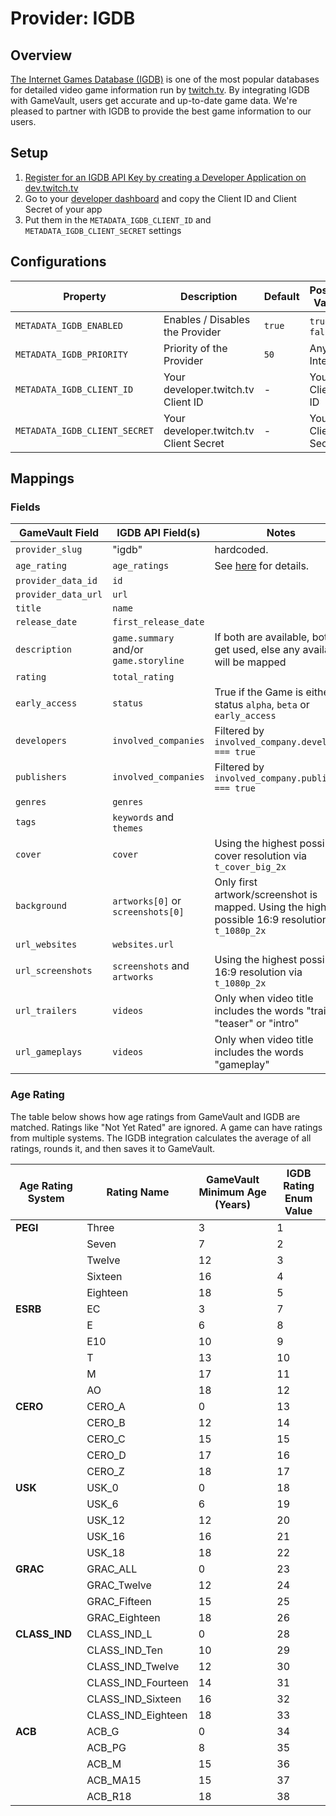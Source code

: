 # Provider: IGDB

## Overview

[The Internet Games Database (IGDB)](https://igdb.com) is one of the most popular databases for detailed video game information run by [twitch.tv](https://twitch.tv). By integrating IGDB with GameVault, users get accurate and up-to-date game data. We're pleased to partner with IGDB to provide the best game information to our users.

## Setup

1. [Register for an IGDB API Key by creating a Developer Application on dev.twitch.tv](https://api-docs.igdb.com/#account-creation)
2. Go to your [developer dashboard](https://dev.twitch.tv/console/apps) and copy the Client ID and Client Secret of your app
3. Put them in the `METADATA_IGDB_CLIENT_ID` and `METADATA_IGDB_CLIENT_SECRET` settings

## Configurations

| Property                      | Description                            | Default | Possible Values    |
| ----------------------------- | -------------------------------------- | ------- | ------------------ |
| `METADATA_IGDB_ENABLED`       | Enables / Disables the Provider        | `true`  | `true`, `false`    |
| `METADATA_IGDB_PRIORITY`      | Priority of the Provider               | `50`    | Any Integer        |
| `METADATA_IGDB_CLIENT_ID`     | Your developer.twitch.tv Client ID     | -       | Your Client-ID     |
| `METADATA_IGDB_CLIENT_SECRET` | Your developer.twitch.tv Client Secret | -       | Your Client-Secret |

## Mappings

### Fields

| GameVault Field     | IGDB API Field(s)                      | Notes                                                                                                |
| ------------------- | -------------------------------------- | ---------------------------------------------------------------------------------------------------- |
| `provider_slug`     | "igdb"                                 | hardcoded.                                                                                           |
| `age_rating`        | `age_ratings`                          | See [here](#age-rating) for details.                                                                 |
| `provider_data_id`  | `id`                                   |                                                                                                      |
| `provider_data_url` | `url`                                  |                                                                                                      |
| `title`             | `name`                                 |                                                                                                      |
| `release_date`      | `first_release_date`                   |                                                                                                      |
| `description`       | `game.summary` and/or `game.storyline` | If both are available, both get used, else any available will be mapped                              |
| `rating`            | `total_rating`                         |                                                                                                      |
| `early_access`      | `status`                               | True if the Game is either in status `alpha`, `beta` or `early_access`                               |
| `developers`        | `involved_companies`                   | Filtered by `involved_company.developer === true`                                                    |
| `publishers`        | `involved_companies`                   | Filtered by `involved_company.publisher === true`                                                    |
| `genres`            | `genres`                               |                                                                                                      |
| `tags`              | `keywords` and `themes`                |                                                                                                      |
| `cover`             | `cover`                                | Using the highest possible cover resolution via `t_cover_big_2x`                                     |
| `background`        | `artworks[0]` or `screenshots[0]`      | Only first artwork/screenshot is mapped. Using the highest possible 16:9 resolution via `t_1080p_2x` |
| `url_websites`      | `websites.url`                         |                                                                                                      |
| `url_screenshots`   | `screenshots` and `artworks`           | Using the highest possible 16:9 resolution via `t_1080p_2x`                                          |
| `url_trailers`      | `videos`                               | Only when video title includes the words "trailer", "teaser" or "intro"                              |
| `url_gameplays`     | `videos`                               | Only when video title includes the words "gameplay"                                                  |

### Age Rating

The table below shows how age ratings from GameVault and IGDB are matched. Ratings like "Not Yet Rated" are ignored. A game can have ratings from multiple systems. The IGDB integration calculates the average of all ratings, rounds it, and then saves it to GameVault.

| Age Rating System | Rating Name        | GameVault Minimum Age (Years) | IGDB Rating Enum Value |
| ----------------- | ------------------ | ----------------------------- | ---------------------- |
| **PEGI**          | Three              | 3                             | 1                      |
|                   | Seven              | 7                             | 2                      |
|                   | Twelve             | 12                            | 3                      |
|                   | Sixteen            | 16                            | 4                      |
|                   | Eighteen           | 18                            | 5                      |
| **ESRB**          | EC                 | 3                             | 7                      |
|                   | E                  | 6                             | 8                      |
|                   | E10                | 10                            | 9                      |
|                   | T                  | 13                            | 10                     |
|                   | M                  | 17                            | 11                     |
|                   | AO                 | 18                            | 12                     |
| **CERO**          | CERO_A             | 0                             | 13                     |
|                   | CERO_B             | 12                            | 14                     |
|                   | CERO_C             | 15                            | 15                     |
|                   | CERO_D             | 17                            | 16                     |
|                   | CERO_Z             | 18                            | 17                     |
| **USK**           | USK_0              | 0                             | 18                     |
|                   | USK_6              | 6                             | 19                     |
|                   | USK_12             | 12                            | 20                     |
|                   | USK_16             | 16                            | 21                     |
|                   | USK_18             | 18                            | 22                     |
| **GRAC**          | GRAC_ALL           | 0                             | 23                     |
|                   | GRAC_Twelve        | 12                            | 24                     |
|                   | GRAC_Fifteen       | 15                            | 25                     |
|                   | GRAC_Eighteen      | 18                            | 26                     |
| **CLASS_IND**     | CLASS_IND_L        | 0                             | 28                     |
|                   | CLASS_IND_Ten      | 10                            | 29                     |
|                   | CLASS_IND_Twelve   | 12                            | 30                     |
|                   | CLASS_IND_Fourteen | 14                            | 31                     |
|                   | CLASS_IND_Sixteen  | 16                            | 32                     |
|                   | CLASS_IND_Eighteen | 18                            | 33                     |
| **ACB**           | ACB_G              | 0                             | 34                     |
|                   | ACB_PG             | 8                             | 35                     |
|                   | ACB_M              | 15                            | 36                     |
|                   | ACB_MA15           | 15                            | 37                     |
|                   | ACB_R18            | 18                            | 38                     |
